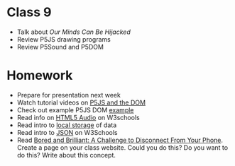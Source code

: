 # Class 9

* Talk about *Our Minds Can Be Hijacked*  
* Review P5JS drawing programs
* Review P5Sound and P5DOM

# Homework
* Prepare for presentation next week
* Watch tutorial videos on [P5JS and the DOM](https://www.youtube.com/watch?v=URSH0QpxKo8&list=PLRqwX-V7Uu6bI1SlcCRfLH79HZrFAtBvX)
* Check out example P5JS DOM [example](https://p5js.org/examples/dom-modifying-the-dom.html) 
* Read info on [HTML5 Audio](https://www.w3schools.com/html/html5_audio.asp) on W3schools
* Read intro to [local storage](https://www.w3schools.com/html/html5_webstorage.asp) of data
* Read intro to [JSON](https://www.w3schools.com/js/js_json_intro.asp) on W3Schools
* Read [Bored and Brilliant: A Challenge to Disconnect From Your Phone](http://www.npr.org/sections/alltechconsidered/2015/01/12/376717870/bored-and-brilliant-a-challenge-to-disconnect-from-your-phone). Create a page on your class website. Could you do this? Do you want to do this? Write about this concept.
